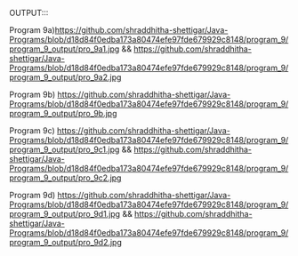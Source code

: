 OUTPUT:::

Program 9a)https://github.com/shraddhitha-shettigar/Java-Programs/blob/d18d84f0edba173a80474efe97fde679929c8148/program_9/program_9_output/pro_9a1.jpg && https://github.com/shraddhitha-shettigar/Java-Programs/blob/d18d84f0edba173a80474efe97fde679929c8148/program_9/program_9_output/pro_9a2.jpg

Program 9b) https://github.com/shraddhitha-shettigar/Java-Programs/blob/d18d84f0edba173a80474efe97fde679929c8148/program_9/program_9_output/pro_9b.jpg

Program 9c) https://github.com/shraddhitha-shettigar/Java-Programs/blob/d18d84f0edba173a80474efe97fde679929c8148/program_9/program_9_output/pro_9c1.jpg && https://github.com/shraddhitha-shettigar/Java-Programs/blob/d18d84f0edba173a80474efe97fde679929c8148/program_9/program_9_output/pro_9c2.jpg

Program 9d) https://github.com/shraddhitha-shettigar/Java-Programs/blob/d18d84f0edba173a80474efe97fde679929c8148/program_9/program_9_output/pro_9d1.jpg && https://github.com/shraddhitha-shettigar/Java-Programs/blob/d18d84f0edba173a80474efe97fde679929c8148/program_9/program_9_output/pro_9d2.jpg
